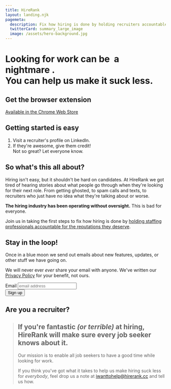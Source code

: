 ```yaml
---
title: HireRank
layout: landing.njk
pagemeta:
  description: Fix how hiring is done by holding recruiters accountable for the reputations they deserve
  twitterCard: summary_large_image
  image: /assets/hero-background.jpg
---
```


<div id="hero">
    <div class="hero-image">
        <div class="hero-text"><h1><span id="hero-verb">Looking for work</span> can be <span id="hero-term">&nbsp;a nightmare&nbsp;</span>.</br>
You can help us make it suck less.</h1></div>
    </div>
    <script>
        let v = document.getElementById('hero-verb');
        let t = document.getElementById('hero-term');
        let verbs = ["Looking for work", "Searching for a next gig", "Applying for a new job", "Interviews","Screening calls","Navigating job boards", "Applying for jobs","Working with recruiters"];
        let words = ["a nightmare","the worst","a pain","hell","pure toil","disorienting","a struggle","an uphill battle"];
        v.innerHTML = verbs[Math.floor(Math.random()*verbs.length)]
        t.innerHTML = `&nbsp;${words[Math.floor(Math.random()*words.length)]}&nbsp;`
    </script>
</div>

<div id="get-extension" class="em">
    <article>
        <h1>Get the browser extension</h1>
        <a href="https://chrome.google.com/webstore/detail/nbodnfcbgadbbolfalgfcndkklccbfef" target="_blank" class="chrome-store-button"><span>Available in the Chrome Web Store</span></a>
        <h2>Getting started is easy</h2>
        <ol>
            <li>Visit a recruiter's profile on LinkedIn.</li>
            <li>If they're awesome, give them credit!<br/>Not so great? Let everyone know.</li>
        </ol>
    <!--<p>Been sent you junk job descriptions, ghosted, or whatever the situation may have been.</p>-->
    </article>
</div>



<div>
    <article>
        <h1>So what's this all about?</h1>
        <p>Hiring isn't easy, but it shouldn't be hard on candidates. At HireRank we got tired of hearing stories about what people go through when they're looking for their next role. From getting ghosted, to spam calls and texts, to recruiters who just have no idea what they're talking about or worse.</p>
        <p><strong>The hiring industry has been operating without oversight.</strong> This is bad for everyone.</p>
        <p>Join us in taking the first steps to fix how hiring is done by <a href="https://chrome.google.com/webstore/detail/nbodnfcbgadbbolfalgfcndkklccbfef" target="_blank">holding staffing professionals accountable for the reputations they deserve</a>.</p>
        <!-- <p>Recruiters take notice, if you're fantastic or terrible at hiring, HireRank will make sure everybody knows about it.</p>-->
    </article>
</div>

<div class="mc-form">
    <article>
        <h1>Stay in the loop!</h1>
        <!-- Begin Mailchimp Signup Form -->
        <p>Once in a blue moon we send out emails about new features, updates, or other stuff we have going on.</p><p>We will never ever <em>ever</em> share your email with anyone. We've written our <a href="/privacy">Privacy Policy</a> for your benefit, not ours.</p>
        <div id="mc_embed_signup" class="em">
            <form action="https://report.us20.list-manage.com/subscribe/post?u=455d34947bfdd62f54496d27f&id=105eaf57e4&f_id=008426e7f0" method="post" id="mc-embedded-subscribe-form" name="mc-embedded-subscribe-form" class="validate" target="_blank" novalidate>
                <div id="mc_embed_signup_scroll">
                    <label for="mce-EMAIL" class="sr-only">Email</label>
                    <input type="email" value="" name="EMAIL" class="email" id="mce-EMAIL" placeholder="email address" required>
                    <!-- real people should not fill this in and expect good things - do not remove this or risk form bot signups-->
                    <div style="position: absolute; left: -5000px;" aria-hidden="true"><input type="text" name="b_455d34947bfdd62f54496d27f_105eaf57e4" tabindex="-1" value=""/></div>
                    <br/><input type="submit" value="Sign up" name="subscribe" id="mc-embedded-subscribe" class="button" />
                            <!--<p class="brandingLogo"><a href="http://eepurl.com/hS8x21" title="Mailchimp - email marketing made easy and fun"><img src="https://eep.io/mc-cdn-images/template_images/branding_logo_text_dark_dtp.svg"></a></p>--> 
                </div>
            </form>
        </div><!--End mc_embed_signup-->
    </article>
</div>

<div>
    <article>
        <h1>Are you a recruiter?</h1>
        <blockquote>
            <h2>If you're fantastic <em>(or terrible)</em> at hiring, HireRank will make sure every job seeker knows about it.</h2>
            <p><!-- We are first and foremost a candidate-advocacy startup.  -->Our mission is to enable all job seekers to have a good time while looking for work.</p>
            <p>If you think you've got what it takes to help us make hiring suck less for <em>everybody</em>, feel drop us a note at <a href="mailto:iwanttohelp@hirerank.cc">iwanttohelp@hirerank.cc</a> and tell us how.</p>
        </blockquote>
    </article>
</div>
